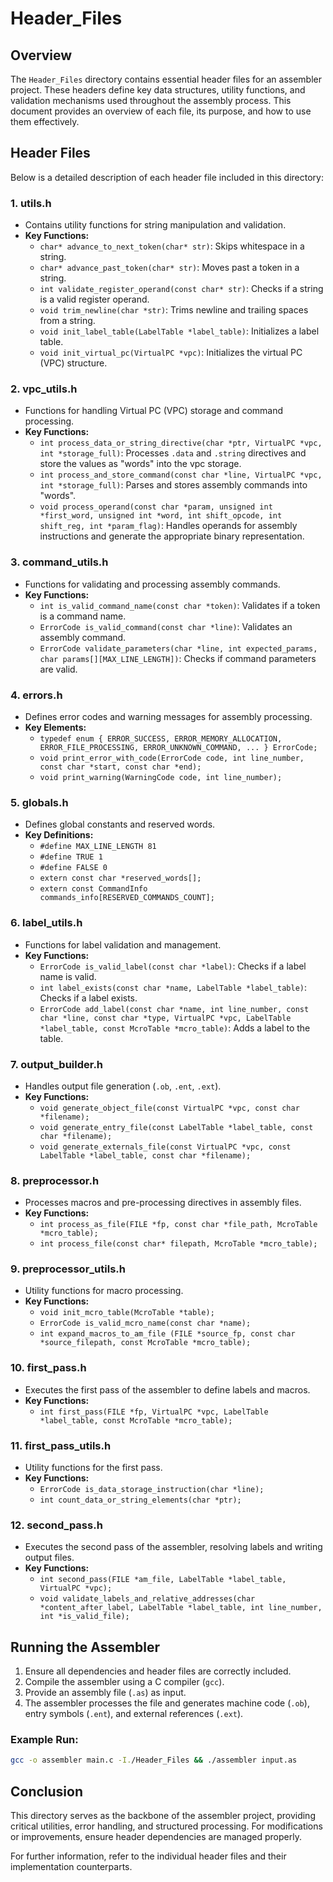 # Header_Files

## Overview
The `Header_Files` directory contains essential header files for an assembler project. These headers define key data structures, utility functions, and validation mechanisms used throughout the assembly process. This document provides an overview of each file, its purpose, and how to use them effectively.

## Header Files
Below is a detailed description of each header file included in this directory:

### 1. **utils.h**
- Contains utility functions for string manipulation and validation.
- **Key Functions:**
  - `char* advance_to_next_token(char* str)`: Skips whitespace in a string.
  - `char* advance_past_token(char* str)`: Moves past a token in a string.
  - `int validate_register_operand(const char* str)`: Checks if a string is a valid register operand.
  - `void trim_newline(char *str)`: Trims newline and trailing spaces from a string.
  - `void init_label_table(LabelTable *label_table)`: Initializes a label table.
  - `void init_virtual_pc(VirtualPC *vpc)`: Initializes the virtual PC (VPC) structure.

### 2. **vpc_utils.h**
- Functions for handling Virtual PC (VPC) storage and command processing.
- **Key Functions:**
  - `int process_data_or_string_directive(char *ptr, VirtualPC *vpc, int *storage_full)`: Processes `.data` and `.string` directives and store the values as "words" into the vpc storage.
  - `int process_and_store_command(const char *line, VirtualPC *vpc, int *storage_full)`: Parses and stores assembly commands into "words".
  - `void process_operand(const char *param, unsigned int *first_word, unsigned int *word, int shift_opcode, int shift_reg, int *param_flag)`: Handles operands for assembly instructions and generate the appropriate binary representation.

### 3. **command_utils.h**
- Functions for validating and processing assembly commands.
- **Key Functions:**
  - `int is_valid_command_name(const char *token)`: Validates if a token is a command name.
  - `ErrorCode is_valid_command(const char *line)`: Validates an assembly command.
  - `ErrorCode validate_parameters(char *line, int expected_params, char params[][MAX_LINE_LENGTH])`: Checks if command parameters are valid.

### 4. **errors.h**
- Defines error codes and warning messages for assembly processing.
- **Key Elements:**
  - `typedef enum { ERROR_SUCCESS, ERROR_MEMORY_ALLOCATION, ERROR_FILE_PROCESSING, ERROR_UNKNOWN_COMMAND, ... } ErrorCode;`
  - `void print_error_with_code(ErrorCode code, int line_number, const char *start, const char *end);`
  - `void print_warning(WarningCode code, int line_number);`

### 5. **globals.h**
- Defines global constants and reserved words.
- **Key Definitions:**
  - `#define MAX_LINE_LENGTH 81`
  - `#define TRUE 1`
  - `#define FALSE 0`
  - `extern const char *reserved_words[];`
  - `extern const CommandInfo commands_info[RESERVED_COMMANDS_COUNT];`

### 6. **label_utils.h**
- Functions for label validation and management.
- **Key Functions:**
  - `ErrorCode is_valid_label(const char *label)`: Checks if a label name is valid.
  - `int label_exists(const char *name, LabelTable *label_table)`: Checks if a label exists.
  - `ErrorCode add_label(const char *name, int line_number, const char *line, const char *type, VirtualPC *vpc, LabelTable *label_table, const McroTable *mcro_table)`: Adds a label to the table.

### 7. **output_builder.h**
- Handles output file generation (`.ob`, `.ent`, `.ext`).
- **Key Functions:**
  - `void generate_object_file(const VirtualPC *vpc, const char *filename);`
  - `void generate_entry_file(const LabelTable *label_table, const char *filename);`
  - `void generate_externals_file(const VirtualPC *vpc, const LabelTable *label_table, const char *filename);`

### 8. **preprocessor.h**
- Processes macros and pre-processing directives in assembly files.
- **Key Functions:**
  - `int process_as_file(FILE *fp, const char *file_path, McroTable *mcro_table);`
  - `int process_file(const char* filepath, McroTable *mcro_table);`

### 9. **preprocessor_utils.h**
- Utility functions for macro processing.
- **Key Functions:**
  - `void init_mcro_table(McroTable *table);`
  - `ErrorCode is_valid_mcro_name(const char *name);`
  - `int expand_macros_to_am_file (FILE *source_fp, const char *source_filepath, const McroTable *mcro_table);`

### 10. **first_pass.h**
- Executes the first pass of the assembler to define labels and macros.
- **Key Functions:**
  - `int first_pass(FILE *fp, VirtualPC *vpc, LabelTable *label_table, const McroTable *mcro_table);`

### 11. **first_pass_utils.h**
- Utility functions for the first pass.
- **Key Functions:**
  - `ErrorCode is_data_storage_instruction(char *line);`
  - `int count_data_or_string_elements(char *ptr);`

### 12. **second_pass.h**
- Executes the second pass of the assembler, resolving labels and writing output files.
- **Key Functions:**
  - `int second_pass(FILE *am_file, LabelTable *label_table, VirtualPC *vpc);`
  - `void validate_labels_and_relative_addresses(char *content_after_label, LabelTable *label_table, int line_number, int *is_valid_file);`

## Running the Assembler
1. Ensure all dependencies and header files are correctly included.
2. Compile the assembler using a C compiler (`gcc`).
3. Provide an assembly file (`.as`) as input.
4. The assembler processes the file and generates machine code (`.ob`), entry symbols (`.ent`), and external references (`.ext`).

### Example Run:
```sh
gcc -o assembler main.c -I./Header_Files && ./assembler input.as
```

## Conclusion
This directory serves as the backbone of the assembler project, providing critical utilities, error handling, and structured processing. For modifications or improvements, ensure header dependencies are managed properly.

For further information, refer to the individual header files and their implementation counterparts.

